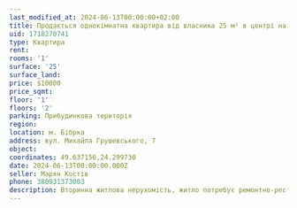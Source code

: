 ```yaml
---
last_modified_at: 2024-06-13T00:00:00+02:00
title: Продається однокімнатна квартира від власника 25 м² в центрі на Грушевського
uid: 1718270741
type: Квартира
rent:
rooms: '1'
surface: '25'
surface_land:
price: $10000
price_sqmt:
floor: '1'
floors: '2'
parking: Прибудинкова територія
region:
location: м. Бібрка
address: вул. Михайла Грушевського, 7
object:
coordinates: 49.637156,24.299730
date: 2024-06-13T00:00:00.000Z
seller: Марян Костів
phone: 380931373003
description: Вторинна житлова нерухомість, житло потребує ремонтно-реставраційних робіт
---
```

